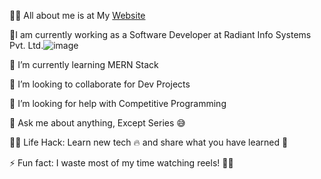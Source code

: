 

🙋‍♂️ All about me is at My [Website](https://kirangn24.github.io/Portfolio/)

🔭I am currently working as a Software Developer at Radiant Info Systems Pvt. Ltd.![image](https://github.com/user-attachments/assets/47668240-7f3c-4480-b3aa-9ecd6395385f)


🌱 I’m currently learning MERN Stack

👯 I’m looking to collaborate for Dev Projects

🤔 I’m looking for help with Competitive Programming

💬 Ask me about anything, Except Series 😅

👨‍💻 Life Hack: Learn new tech 🔥 and share what you have learned 🎉

⚡ Fun fact: I waste most of my time watching reels! 🎥😂
